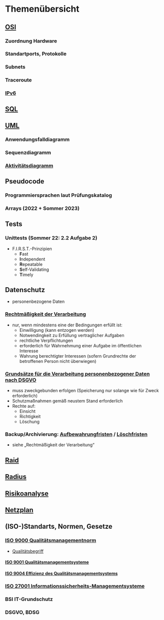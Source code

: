# Themenübersicht


## [OSI](https://johannesloetzsch.github.io/LF7/osi.html)
### Zuordnung Hardware
### Standartports, Protokolle
### Subnets
### Traceroute
### [IPv6](https://johannesloetzsch.github.io/LF7/pruefung/v6.html)


## [SQL](https://www.w3schools.com/sql/)


## [UML](https://johannesloetzsch.github.io/LF7/pruefung/uml.html)
### Anwendungsfalldiagramm
### Sequenzdiagramm
### [Aktivitätsdiagramm](https://de.wikipedia.org/wiki/Aktivit%C3%A4tsdiagramm)


## Pseudocode
### Programmiersprachen laut Prüfungskatalog
### Arrays (2022 + Sommer 2023)


## Tests
### Unittests (Sommer 22: 2.2 Aufgabe 2)
* F.I.R.S.T.-Prinzipien
  * **F**ast
  * **I**ndependent
  * **R**epeatable
  * **S**elf-Validating
  * **T**imely


## Datenschutz
* personenbezogene Daten

### [Rechtmäßigkeit der Verarbeitung](https://dejure.org/gesetze/DSGVO/6.html)
* nur, wenn mindestens eine der Bedingungen erfüllt ist:
  * Einwilligung (kann entzogen werden)
  * Notwendingkeit zu Erfüllung vertraglicher Aufgaben
  * rechtliche Verpflichtungen
  * erforderlich für Wahrnehmung einer Aufgabe im öffentlichen Interesse
  * Wahrung berechtigter Interessen (sofern Grundrechte der betroffenen Person nicht überwiegen)

### [Grundsätze für die Verarbeitung personenbezogener Daten nach DSGVO](https://dejure.org/gesetze/DSGVO/5.html)
* muss zweckgebunden erfolgen (Speicherung nur solange wie für Zweck erforderlich)
* Schutzmaßnahmen gemäß neustem Stand erforderlich
* Rechte auf:
  * Einsicht
  * Richtigkeit
  * Löschung

### Backup/Archivierung: [Aufbewahrungfristen](https://www.dsgvo.tools/aufbewahrungsfristen/) / [Löschfristen](https://www.datenschutz.org/datenspeicherung/)
* siehe „Rechtmäßigkeit der Verarbeitung“


## [Raid](https://johannesloetzsch.github.io/LF10b/verfuegbarkeit.html#raid)


## [Radius](https://johannesloetzsch.github.io/LF11b/netzwerksicherheit.html#radius)


## [Risikoanalyse](https://johannesloetzsch.github.io/LF11b/analyse.html)


## [Netzplan](https://johannesloetzsch.github.io/LF7/pruefung/netzplan.html)


## (ISO-)Standarts, Normen, Gesetze
### [ISO 9000 Qualitätsmanagementnorm](https://de.wikipedia.org/wiki/Qualit%C3%A4tsmanagementnorm)
* [Qualitätsbegriff](https://de.wikipedia.org/wiki/Qualit%C3%A4t#ISO_und_IEC-Normierung)
#### [ISO 9001 Qualitätsmanagementsysteme](https://de.wikipedia.org/wiki/ISO_9001)
#### [ISO 9004 Effizienz des Qualitätsmanagementsystems](https://de.wikipedia.org/wiki/Qualit%C3%A4tsmanagementnorm#ISO_9004)
### [ISO 27001 Informationssicherheits-Managementsysteme](https://de.wikipedia.org/wiki/ISO/IEC_27001)

### BSI IT-Grundschutz
### DSGVO, BDSG
